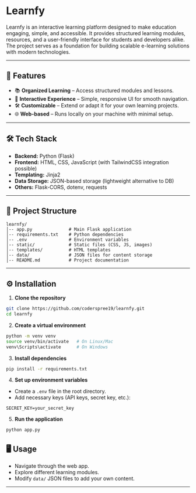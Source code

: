 # Learnfy

Learnfy is an interactive learning platform designed to make education engaging, simple, and accessible. It provides structured learning modules, resources, and a user-friendly interface for students and developers alike. The project serves as a foundation for building scalable e-learning solutions with modern technologies.

---

## 🚀 Features

* 📚 **Organized Learning** – Access structured modules and lessons.
* 🎯 **Interactive Experience** – Simple, responsive UI for smooth navigation.
* 🛠️ **Customizable** – Extend or adapt it for your own learning projects.
* 🌐 **Web-based** – Runs locally on your machine with minimal setup.

---

## 🛠️ Tech Stack

* **Backend:** Python (Flask)
* **Frontend:** HTML, CSS, JavaScript (with TailwindCSS integration possible)
* **Templating:** Jinja2
* **Data Storage:** JSON-based storage (lightweight alternative to DB)
* **Others:** Flask-CORS, dotenv, requests

---

## 📂 Project Structure

```
learnfy/
│-- app.py              # Main Flask application
│-- requirements.txt    # Python dependencies
│-- .env                # Environment variables
│-- static/             # Static files (CSS, JS, images)
│-- templates/          # HTML templates
│-- data/               # JSON files for content storage
│-- README.md           # Project documentation
```

---

## ⚙️ Installation

1. **Clone the repository**

```bash
git clone https://github.com/coderspree19/learnfy.git
cd learnfy
```

2. **Create a virtual environment**

```bash
python -m venv venv
source venv/bin/activate   # On Linux/Mac
venv\Scripts\activate      # On Windows
```

3. **Install dependencies**

```bash
pip install -r requirements.txt
```

4. **Set up environment variables**

* Create a `.env` file in the root directory.
* Add necessary keys (API keys, secret key, etc.):

```
SECRET_KEY=your_secret_key
```

5. **Run the application**

```bash
python app.py
```


## 🖥️ Usage

* Navigate through the web app.
* Explore different learning modules.
* Modify `data/` JSON files to add your own content.

---

